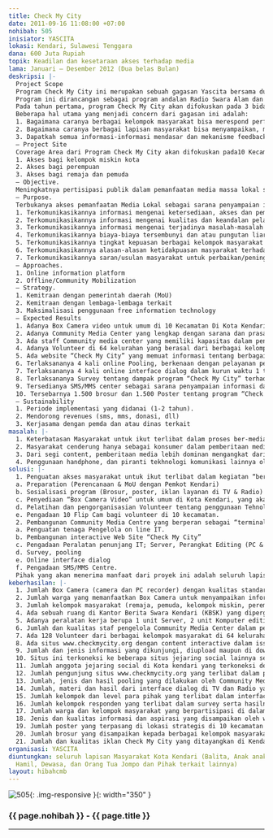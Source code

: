 ```yaml
---
title: Check My City
date: 2011-09-16 11:08:00 +07:00
nohibah: 505
inisiator: YASCITA
lokasi: Kendari, Sulawesi Tenggara
dana: 600 Juta Rupiah
topik: Keadilan dan kesetaraan akses terhadap media
lama: Januari – Desember 2012 (Dua belas Bulan)
deskripsi: |-
  Project Scope
  Program Check My City ini merupakan sebuah gagasan Yascita bersama dua media masa (TV & Radio) yang berada dibawahnya, dalam menyikapi frustasi publik di Sulawesi Tenggara umumnya dan kota Kendari khususnya dalam hubungannya dengan tidak terkomunikasikannya issue-issue pelayanan publik yang disebabkan oleh keterbatasan akses dan keadilan informasi serta mekanisme feedback dari para pihak yang berkepentingan.
  Program ini dirancangan sebagai program andalan Radio Swara Alam dan Kendari TV dalam jangka panjang, sebagai sebuah upaya mengembangkan media lokal yang berbasis masyarakat dengan mencoba menggerakan partisipipasi berbagai kelompok masyarakat dalam bermedia melalui pemanfaatan secara maksimal teknologi informasi yang murah dan atau free seperti Handphone, vidoe box dan website interactive.
  Pada tahun pertama, program Check My City akan difokuskan pada 3 bidang pelayanan publik yakni; bidang kesehatan dan bidang pendidikan. Selanjutnya, program ini akan diperluas pada bidang-bidang pelayanan publik lainnya di kota Kendari.
  Beberapa hal utama yang menjadi concern dari gagasan ini adalah:
  1. Bagaimana caranya berbagai kelompok masyarakat bisa merespond performance pelayanan publik yang mereka alami, secara mudah dan bebas.
  2. Bagaimana caranya berbagai lapisan masyarakat bisa menyampaikan, mengecek dan menggunakan informasi yang terkait dengan performance pelayanan publik tersebut secara mudah dan bebas.
  3. Dapatkah semua informasi-informasi mendasar dan mekanisme feedback tersebut dapat dikonsolidasikan dalam suatu format media yang mudah dan accessible.
  – Project Site
  Coverage Area dari Program Check My City akan difokuskan pada10 Kecamatan di kota Kendari dengan mempertimbangkan kemudahan akses bagi berbagai kelompok masyarakat kota utamanya:
  1. Akses bagi kelompok miskin kota
  2. Akses bagi perempuan
  3. Akses bagi remaja dan pemuda
  – Objective.
  Meningkatnya pertisipasi publik dalam pemanfaatan media massa lokal sebagai sarana informasi dan komunikasi bersama guna mendorong peningkatan kinerja pelayanan publik di kota Kendari.
  – Purpose.
  Terbukanya akses pemanfaatan Media Lokal sebagai sarana penyampaian informasi dan aspirasi dari berbagai kelompok masyarakat di kota Kendari dengan tujuan untuk :
  1. Terkomunikasikannya informasi mengenai ketersediaan, akses dan pemanfaatan/penggunaan sarana dan prasarana pendidikan dasar dan Pelayanan Kesehatan dasar di kota Kendari
  2. Terkomunikasikannya informasi mengenai kualitas dan keandalan pelayanan pendidikan dasar dan pelayanan kesehatan dasar di kota Kendari.
  3. Terkomunikasikannya informasi mengenai terjadinya masalah-masalah di bidang pendidikan dasar, pelayanan kesehatan dasar serta bagaimana response dari service provider.
  4. Terkomunikasikannya biaya-biaya tersembunyi dan atau pungutan liar di bidang pelayanan pendidikan dasar dan pelayanan kesehatan dasar.
  5. Terkomunikasikannya tingkat kepuasan berbagai kelompok masyarakat terhadap pelayanan pendidikan dasar dan pelayanan kesehatan dasar di kota Kendari.
  6. Terkomunikasikannya alasan-alasan ketidakpuasan masyarakat terhadap pelayanan pendidikan dasar dan pelayanan kesehatan dasar di kota Kendari
  7. Terkomunikasikannya saran/usulan masyarakat untuk perbaikan/peningkatan pelayanan pendidikan dasar dan pelayanan kesehatan dasar di kota Kendari.
  – Approaches.
  1. Online information platform
  2. Offline/Community Mobilization
  – Strategy.
  1. Kemitraan dengan pemerintah daerah (MoU)
  2. Kemitraan dengan lembaga-lembaga terkait
  3. Maksimalisasi penggunaan free information technology
  – Expected Results
  1. Adanya Box Camera video untuk umum di 10 Kecamatan Di Kota Kendari, yang dimanfaatkan oleh warga Kota secara mudah dan bebas untuk menyampaikan berbagai informasi tentang pelayanan pendidikan dasar dan pelayanan kesehatan dasar
  2. Adanya Community Media Center yang lengkap dengan sarana dan prasarana pendukungnya dan dimanfaatkan sebagai terminal informasi & komunikasi bagi warga kota.
  3. Ada staff Community media center yang memiliki kapasitas dalam pengelolaan online IT.
  4. Adanya Volunteer di 64 kelurahan yang berasal dari berbagai kelompok masyarakat di kota Kendari yang active untuk mengelola video box, mengupdate informasi melalui handphone dan website.
  5. Ada website “Check My City” yang memuat informasi tentang berbagai sarana dan pra sarana serta informasi pelayanan pendidikan dasar dan pelayanan kesehatan dasar yang dapat diakses dan diupdate oleh warga kota.
  6. Terlaksananya 4 kali online Pooling, berkenaan dengan pelayanan pendidikan, dan Kesehatan di Kota Kendari dalam kurun waktu 1 tahun program.
  7. Terlaksananya 4 kali online interface dialog dalam kurun waktu 1 tahun program yang melibatkan para pemangku kepentingan terkait issue pelayanan pendidikan dasar dan pelayanan kesehatan dasar sebagai feedback dari informasi yang disampaikan masyarakat dan hasil pooling.
  8. Terlaksananya Survey tentang dampak program “Check My City” terhadap partipasi masyarakat dalam bermedia.
  9. Tersedianya SMS/MMS center sebagai sarana penyampaian informasi dari masyarakat terkait dengan pelayanan pendidikan dan kesehatan dasar.
  10. Tersebarnya 1.500 brosur dan 1.500 Poster tentang program “Check My City” yang disebarkan di 64 kelurahan di kota Kendari.
  – Sustainability
  1. Periode implementasi yang didanai (1-2 tahun).
  2. Mendorong revenues (sms, mms, donasi, dll)
  3. Kerjasama dengan pemda dan atau dinas terkait
masalah: |-
  1. Keterbatasan Masyarakat untuk ikut terlibat dalam proses ber-media.
  2. Masyarakat cenderung hanya sebagai konsumer dalam pemberitaan media massa lokal. Media massa sebagai jembatan informasi dengan tehnologi yang ada, selama ini dirasakan belum mampu menjadi terminal informasi yang kreatif untuk memberikan akses bagi Swara-Swara masyarakat dengan pengambil kebijakan.
  3. Dari segi content, pemberitaan media lebih dominan mengangkat dari sisi sisi kelompok tertentu, seperti birokrat, politisi, artis, akademisi, dalam artian, perumusan dan Implementasi dari berbagai keputusan terhadap berbagai program pembangunan yang ditujukan bagi masyarakat, lebih banyak diinformasikan dari satu sisi saja.
  4. Penggunaan handphone, dan piranti tekhnologi komunikasi lainnya oleh berbagai kalangan masyarakat lebih cenderung untuk kebutuhan personal yang cukup rendah dalam nilai kemanfaatan social.
solusi: |-
  1. Penguatan akses masyarakat untuk ikut terlibat dalam kegiatan “ber-media” secara mudah melalui handphone, internet dan piranti audio visual di Kota Kendari;
  a. Preparation (Perencanaan & MoU dengan Pemkot Kendari)
  b. Sosialisasi program (Brosur, poster, iklan layanan di TV & Radio)
  c. Penyediaan “Box Camera Video” untuk umum di Kota Kendari, yang akan dipasang di tempat strategis dan aman.
  d. Pelatihan dan pengorganisasian Volunteer tentang penggunaan Tehnologi informasi dalam penyampaian aspirasi dan informasi ke media mass local (Hand Phone, internet & Box Camera Video).
  e. Pengadaan 10 Flip Cam bagi volunteer di 10 kecamatan.
  2. Pembangunan Community Media Centre yang berperan sebagai “terminal informasi” bagi berbagai pihak yang berkepentingan di kota Kendari.
  a. Penguatan tenaga Pengelola on line IT.
  b. Pembangunan interactive Web Site “Check My City”
  c. Pengadaan Peralatan penunjang IT; Server, Perangkat Editing (PC & Software Editing).
  d. Survey, pooling
  e. Online interface dialog
  f. Pengadaan SMS/MMS Centre.
  Pihak yang akan menerima manfaat dari proyek ini adalah seluruh lapisan Masyarakat Kota Kendari (Balita, Anak anak, Remaja, Ibu Hamil, Dewasa, dan Orang Tua Jompo dan Pihak terkait lainnya)
keberhasilan: |-
  1. Jumlah Box Camera (camera dan PC recorder) dengan kualitas standar broadcast yang terpasang di 10 kecamatan di Kota kendari
  2. Jumlah warga yang memanfaatkan Box Camera untuk menyampaikan informasi dan aspirasinya.
  3. Jumlah kelompok masyarakat (remaja, pemuda, kelompok miskin, perempuan dan lain-lain) yang memanfaatkan Box Camera ini untuk menyampaikan informasi dan aspirasinya.
  4. Ada sebuah ruang di Kantor Berita Swara Kendari (KBSK) yang dipergunakan sebagai tempat pengelolaan Community Media Center.
  5. Adanya peralatan kerja berupa 1 unit Server, 2 unit Komputer editing dan 1 unit perangkat penerima SMS/MMS yang dimanfaatkan secara efektif dalam penerimaan, pengelolaan dan penyaluran informasi ke berbagai pihak.
  6. Jumlah dan kualitas staf pengelola Community Media Center dalam pengelolaan informasi dan komunikasi berbasis IT.
  7. Ada 128 Volunteer dari berbagai kelompok masyarakat di 64 kelurahan yang memiliki kapasitas dalam pemanfaatan Box Video Camera dan IT.
  8. Ada situs www.checkmycity.org dengan content interactive dalam issu-issu pelayanan pendidikan dan kesehatan dasar di kota Kendari pada tahap awal.
  9. Jumlah dan jenis informasi yang dikunjungi, diupload maupun di download oleh pengunjung yang mengakses situs tersebut.
  10. Situs ini terkoneksi ke beberapa situs jejaring social lainnya seperti facebook dan tweeter serta email.
  11. Jumlah anggota jejaring social di Kota kendari yang terkoneksi dengan situs ini.
  12. Jumlah pengunjung situs www.checkmycity.org yang terlibat dalam pooling.
  13. Jumlah, jenis dan hasil pooling yang dilakukan oleh Community Media Center
  14. Jumlah, materi dan hasil dari interface dialog di TV dan Radio yang diposting di situs www.checkmycity.org
  15. Jumlah kelompok dan level para pihak yang terlibat dalam interface dialog di TV dan Radio.
  16. Jumlah kelompok responden yang terlibat dalam survey serta hasilnya.
  17. Jumlah warga dan kelompok masyarakat yang berpartisipasi di dalam menyampaikan informasi dan aspirasi melalui SMS dan MMS.
  18. Jenis dan kualitas informasi dan aspirasi yang disampaikan oleh warga kota.
  19. Jumlah poster yang terpasang di lokasi strategis di 10 kecamatan di kota Kendari
  20. Jumlah brosur yang disampaikan kepada berbagai kelompok masyarakat di kota Kendari
  21. Jumlah dan kualitas iklan Check My City yang ditayangkan di Kendari Tv dan Radio Swara Alam
organisasi: YASCITA
diuntungkan: seluruh lapisan Masyarakat Kota Kendari (Balita, Anak anak, Remaja, Ibu
  Hamil, Dewasa, dan Orang Tua Jompo dan Pihak terkait lainnya)
layout: hibahcmb
---
```


![505](/static/img/hibahcmb/505.png){: .img-responsive }{: width="350" }

### {{ page.nohibah }} - {{ page.title }}

---
